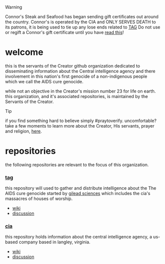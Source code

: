 > [!WARNING]
> Connor's Steak and Seafood has began sending gift certificates out around the country. Connor's is operated by the CIA and ONLY SERVES DEATH to its patrons, it is being used to tie up any lose ends related to [TAG](https://GitHub.com/sevenfalling/TAG) Do not use or regift a Connor's gift certificate until you have [read this](https://github.com/sevenfalling/tag/discussions/31)!

# welcome
this is the servants of the Creator github organization dedicated to disseminating information about the Central intelligence agency and there involvement in this nation's first genocide of a non-indigenous people which we call the AIDS cure genocide. 

while not an objective in the Creator's mission number 23 for life on earth.  this organization, and it's associated repositories, is maintained by the Servants of the Creator.

> [!TIP]
> if you find something hard to believe simply #praytoverify.  uncomfortable? take a few moments to learn more about the Creator, His servants, prayer and religion, [here](https://github.com/sevenfalling/mission23/wiki/about-the-Creator,-His-servants,-prayer-and-religion).

# repositories
the following repositories are relevant to the focus of this organization. 

### [tag](https://github.com/sevenfalling/tag)
this repository will used to gather and distribute intelligence about the The AIDS cure genocide started by [gilead sciences](https://www.gilead.com/) which includes the cia's massacres of houses of worship.
* [wiki](https://github.com/sevenfalling/tag/wiki)
* [discussion](https://github.com/sevenfalling/tag/discussions)

### [cia](https://github.com/sevenfalling/cia)
this repository holds information about the central intelligence agency, a us-based company based in langley, virginia.
* [wiki](https://github.com/sevenfalling/cia/wiki)
* [discussion](https://github.com/sevenfalling/cia/discussions)
